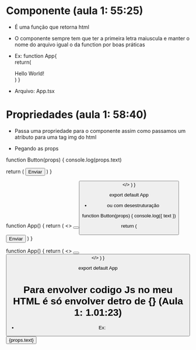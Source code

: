 # Componente (aula 1: 55:25)
- É uma função que retorna html
- O componente sempre tem que ter a primeira letra maiuscula e manter 
o nome do arquivo igual o da function por boas práticas

- Ex: function App{    
    return(
        <div>Hello World!</div>
    )
}

- Arquivo: App.tsx

#

# Propriedades (aula 1: 58:40)

- Passa uma propriedade para o componente assim como passamos um atributo para uma tag img do html



- Pegando as props 

function Button(props) {
  console.log(props.text)

  return (
    <button>Enviar</button>
  )
}

function App() {
  return (
    <>
      <Button text="Enviar"/>
      <Button text="Ok"/>
    </>
  )
}

export default App


- ou com desestruturação


function Button(props) {
  console.log({ text })

  return (
    <button>Enviar</button>
  )
}

function App() {
  return (
    <>
      <Button text="Enviar"/>
      <Button text="Ok"/>
    </>
  )
}

export default App

# Para envolver codigo Js no meu HTML é só envolver detro de {} (Aula 1: 1.01:23)
- Ex: <button>{props.text}</button>


